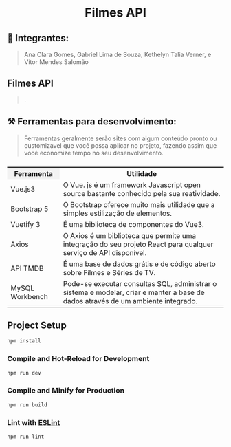 <p align="center">
  <h1 align="center">Filmes API</h1>
</p>

## 👤 Integrantes: 
>Ana Clara Gomes, Gabriel Lima de Souza, Kethelyn Talia Verner, e Vítor Mendes Salomão
## Filmes API

>.

## ⚒️ Ferramentas para desenvolvimento:
> Ferramentas geralmente serão sites com algum conteúdo pronto ou customizavel que você possa aplicar no projeto, fazendo assim que você economize tempo no seu desenvolvimento.
<table style="display: flex;">
  <tr>
    <th style="background-color: #f2f2f2;">Ferramenta</th>
    <th>Utilidade</th>
  </tr>
  <tr>
    <td>Vue.js3</td>
    <td>O Vue. js é um framework Javascript open source bastante conhecido pela sua reatividade.</td>
  </tr>
  <tr>
    <td>Bootstrap 5</td>
    <td>O Bootstrap oferece muito mais utilidade que a simples estilização de elementos.</td>
  </tr>
  <tr>
    <td>Vuetify 3</td>
    <td>É uma biblioteca de componentes do Vue3.</td>
  </tr>
  <tr>
    <td>Axios</td>
    <td>O Axios é um biblioteca que permite uma integração do seu projeto React para qualquer serviço de API disponível.</td>
  </tr>
  <tr>
    <td>API TMDB</td>
    <td>É uma base de dados grátis e de código aberto sobre Filmes e Séries de TV.  </td>
  </tr>
  <tr>
    <td>MySQL Workbench</td>
    <td>Pode-se executar consultas SQL, administrar o sistema e modelar, criar e manter a base de dados através de um ambiente integrado.</td>
  </tr>
</table>


## Project Setup

```sh
npm install
```

### Compile and Hot-Reload for Development

```sh
npm run dev
```

### Compile and Minify for Production

```sh
npm run build
```

### Lint with [ESLint](https://eslint.org/)

```sh
npm run lint
```
